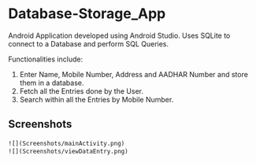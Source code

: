 # Database-Storage_App

Android Application developed using Android Studio.
Uses SQLite to connect to a Database and perform SQL Queries.

Functionalities include:
1. Enter Name, Mobile Number, Address and AADHAR Number and store them in a database.
2. Fetch all the Entries done by the User.
3. Search within all the Entries by Mobile Number.

## Screenshots

    ![](Screenshots/mainActivity.png)
    ![](Screenshots/viewDataEntry.png)


